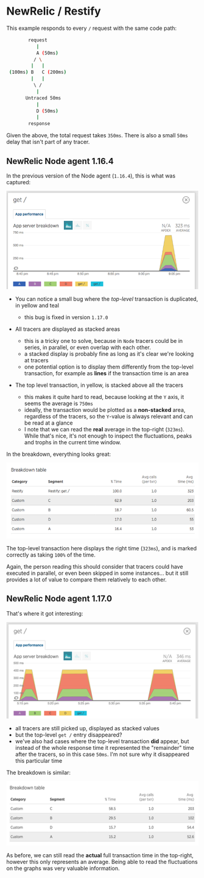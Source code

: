 # NewRelic / Restify

This example responds to every `/` request with the same code path:

```bash
        request
           |
           A (50ms)
          / \
         |   |
 (100ms) B   C (200ms)
         |   |
          \ /
           |
       Untraced 50ms
           |
           D (50ms)
           |
        response
```

Given the above, the total request takes `350ms`.
There is also a small `50ms` delay that isn't part of any tracer.


## NewRelic Node agent 1.16.4

In the previous version of the Node agent (`1.16.4`), this is what was captured:

![Agent 1.16 chart](screenshot-1-16-chart.png)

- You can notice a small bug where the *top-level* transaction is duplicated, in yellow and teal
  - this bug is fixed in version `1.17.0`

- All tracers are displayed as stacked areas
  - this is a tricky one to solve, because in `Node` tracers could be in series, in parallel, or even overlap with each other.
  - a stacked display is probably fine as long as it's clear we're looking at tracers
  - one potential option is to display them differently from the top-level transaction, for example as **lines** if the transaction time is an area

- The top level transaction, in yellow, is stacked above all the tracers
  - this makes it quite hard to read, because looking at the `Y` axis, it seems the average is `750ms`
  - ideally, the transaction would be plotted as a **non-stacked** area, regardless of the tracers, so the `Y`-value is always relevant and can be read at a glance
  - I note that we can read the **real** average in the top-right (`323ms`). While that's nice, it's not enough to inspect the fluctuations, peaks and trophs in the current time window.

In the breakdown, everything looks great:

![Agent 1.16 breakdown](screenshot-1-16-breakdown.png)

The top-level transaction here displays the right time (`323ms`), and is marked correctly as taking `100%` of the time.

Again, the person reading this should consider that tracers could have executed in parallel, or even been skipped in some instances... but it still provides a lot of value to compare them relatively to each other.

## NewRelic Node agent 1.17.0

That's where it got interesting:

![Agent 1.17 chart](screenshot-1-17-chart.png)

- all tracers are still picked up, displayed as stacked values
- but the top-level `get /` entry disappeared?
- we've also had cases where the top-level transaction **did** appear, but instead of the whole response time it represented the "remainder" time after the tracers, so in this case `50ms`. I'm not sure why it disappeared this particular time

The breakdown is similar:

![Agent 1.17 breakdown](screenshot-1-17-breakdown.png)

As before, we can still read the **actual** full transaction time in the top-right, however this only represents an average. Being able to read the fluctuations on the graphs was very valuable information.
